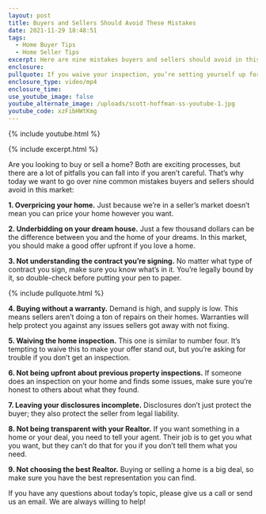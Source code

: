 ```yaml
---
layout: post
title: Buyers and Sellers Should Avoid These Mistakes
date: 2021-11-29 18:48:51
tags:
  - Home Buyer Tips
  - Home Seller Tips
excerpt: Here are nine mistakes buyers and sellers should avoid in this market.
enclosure:
pullquote: If you waive your inspection, you’re setting yourself up for a world of hurt.
enclosure_type: video/mp4
enclosure_time:
use_youtube_image: false
youtube_alternate_image: /uploads/scott-hoffman-ss-youtube-1.jpg
youtube_code: xzFibHWtKmg
---
```

{% include youtube.html %}

{% include excerpt.html %}

Are you looking to buy or sell a home? Both are exciting processes, but there are a lot of pitfalls you can fall into if you aren’t careful. That’s why today we want to go over nine common mistakes buyers and sellers should avoid in this market:

**1\. Overpricing your home.** Just because we’re in a seller’s market doesn’t mean you can price your home however you want.&nbsp;

**2\. Underbidding on your dream house.** Just a few thousand dollars can be the difference between you and the home of your dreams. In this market, you should make a good offer upfront if you love a home.&nbsp;

**3\. Not understanding the contract you’re signing.** No matter what type of contract you sign, make sure you know what’s in it. You’re legally bound by it, so double-check before putting your pen to paper.&nbsp;

{% include pullquote.html %}

**4\. Buying without a warranty.** Demand is high, and supply is low. This means sellers aren’t doing a ton of repairs on their homes. Warranties will help protect you against any issues sellers got away with not fixing.&nbsp;

**5\. Waiving the home inspection.** This one is similar to number four. It’s tempting to waive this to make your offer stand out, but you’re asking for trouble if you don’t get an inspection.&nbsp;

**6\. Not being upfront about previous property inspections.** If someone does an inspection on your home and finds some issues, make sure you’re honest to others about what they found.&nbsp;

**7\. Leaving your disclosures incomplete.** Disclosures don’t just protect the buyer; they also protect the seller from legal liability. &nbsp;

**8\. Not being transparent with your Realtor.** If you want something in a home or your deal, you need to tell your agent. Their job is to get you what you want, but they can’t do that for you if you don’t tell them what you need.&nbsp;

**9\. Not choosing the best Realtor.** Buying or selling a home is a big deal, so make sure you have the best representation you can find.&nbsp;

If you have any questions about today’s topic, please give us a call or send us an email. We are always willing to help\!
